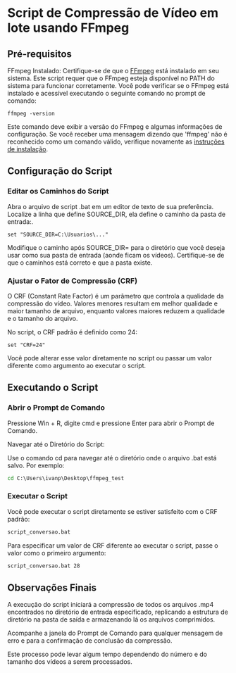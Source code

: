 # Script de Compressão de Vídeo em lote usando FFmpeg

## Pré-requisitos

FFmpeg Instalado: Certifique-se de que o [FFmpeg](https://ffmpeg.org/download.html#build-windows) está instalado em seu sistema. Este script requer que o FFmpeg esteja disponível no PATH do sistema para funcionar corretamente. Você pode verificar se o FFmpeg está instalado e acessível executando o seguinte comando no prompt de comando:

```batch
ffmpeg -version
```

Este comando deve exibir a versão do FFmpeg e algumas informações de configuração. Se você receber uma mensagem dizendo que 'ffmpeg' não é reconhecido como um comando válido, verifique novamente as [instruções de instalação](https://www.wikihow.com/Install-FFmpeg-on-Windows).

## Configuração do Script

### Editar os Caminhos do Script

Abra o arquivo de script .bat em um editor de texto de sua preferência.
Localize a linha que define SOURCE_DIR, ela define o caminho da pasta de entrada:.

```batch
set "SOURCE_DIR=C:\Usuarios\..."
```

Modifique o caminho após SOURCE_DIR= para o diretório que você deseja usar como sua pasta de entrada (aonde ficam os vídeos). Certifique-se de que o caminhos está correto e que a pasta existe.

### Ajustar o Fator de Compressão (CRF)

O CRF (Constant Rate Factor) é um parâmetro que controla a qualidade da compressão do vídeo. Valores menores resultam em melhor qualidade e maior tamanho de arquivo, enquanto valores maiores reduzem a qualidade e o tamanho do arquivo.

No script, o CRF padrão é definido como 24:

```batch
set "CRF=24"
```

Você pode alterar esse valor diretamente no script ou passar um valor diferente como argumento ao executar o script.

## Executando o Script

### Abrir o Prompt de Comando

Pressione Win + R, digite cmd e pressione Enter para abrir o Prompt de Comando.

Navegar até o Diretório do Script:

Use o comando cd para navegar até o diretório onde o arquivo .bat está salvo. Por exemplo:

```cmd
cd C:\Users\ivanp\Desktop\ffmpeg_test
```

### Executar o Script

Você pode executar o script diretamente se estiver satisfeito com o CRF padrão:

```cmd
script_conversao.bat
```

Para especificar um valor de CRF diferente ao executar o script, passe o valor como o primeiro argumento:

```cmd
script_conversao.bat 28
```

## Observações Finais

A execução do script iniciará a compressão de todos os arquivos .mp4 encontrados no diretório de entrada especificado, replicando a estrutura de diretório na pasta de saída e armazenando lá os arquivos comprimidos.

Acompanhe a janela do Prompt de Comando para qualquer mensagem de erro e para a confirmação de conclusão da compressão.

Este processo pode levar algum tempo dependendo do número e do tamanho dos vídeos a serem processados.